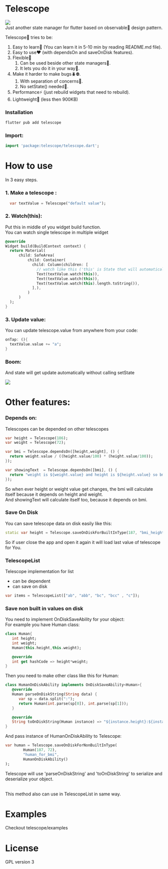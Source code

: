 # Telescope
<img src="https://raw.githubusercontent.com/ali77gh/Telescope/master/telescope.png"> <br>
Just another state manager for flutter based on observable:eyes: design pattern.

Telescope:telescope: tries to be:
1. Easy to learn:book: (You can learn it in 5-10 min by reading README.md file).
2. Easy to use:hearts: (with dependsOn and saveOnDisk features).
3. Flexible:ocean:
   1. Can be used beside other state managers:couple:.
   2. It lets you do it in your way:muscle:.
4. Make it harder to make bugs:beetle::no_entry:.
   1. With separation of concerns:raised_hands:.
   2. No setState() needed:no_good:.
5. Performance:zap: (just rebuild widgets that need to rebuild).
6. Lightweight:hatched_chick: (less then 900KB)

### Installation
```bash
flutter pub add telescope
```

### Import:
```dart
import 'package:telescope/telescope.dart';
```

# How to use
In 3 easy steps.

### 1. Make a telescope :
```dart
  var textValue = Telescope("default value");
```

### 2. Watch(this):
Put this in middle of you widget build function.<br>
You can watch single telescope in multiple widget
```dart
@override
Widget build(BuildContext context) {
  return Material(
      child: SafeArea(
          child: Container(
            child: Column(children: [
              // watch like this ('this' is State that will automatically rebuild on data change )
              Text(textValue.watch(this)), 
              Text(textValue.watch(this)),
              Text(textValue.watch(this).length.toString()),
            ],),
          )
      )
  );
}
```

### 3. Update value:
You can update telescope.value from anywhere from your code:

```dart
onTap: (){
  textValue.value += "a";
}
```

### Boom:
And state will get update automatically without calling setState

<img src="https://raw.githubusercontent.com/ali77gh/Telescope/master/telescope.gif"> <br>

# Other features:

### Depends on:
Telescopes can be depended on other telescopes

```dart
var height = Telescope(186);
var weight = Telescope(72);

var bmi = Telescope.dependsOn([height,weight], () {
  return weight.value / ((height.value/100) * (height.value/100));
});

var showingText  = Telescope.dependsOn([bmi], () {
  return "weight is ${weight.value} and height is ${height.value} so bmi will be ${bmi.value.toString().substring(0,5)}";
});
```

So when ever height or weight value get changes, the bmi will calculate itself because it depends on height and weight.<br>
And showingText will calculate itself too, because it depends on bmi.

### Save On Disk
You can save telescope data on disk easily like this:
```dart
static var height = Telescope.saveOnDiskForBuiltInType(187, "bmi_height_input");
```
So if user close the app and open it again it will load last value of telescope for You.
<br>

### TelescopeList
Telescope implementation for list
   * can be dependent
   * can save on disk
```dart
var items = TelescopeList(["ab", "abb", "bc", "bcc" , "c"]);
```

### Save non built in values on disk
You need to implement OnDiskSaveAbility for your object:<br>
For example you have Human class:
```dart
class Human{
   int height;
   int weight;
   Human(this.height,this.weight);

   @override
   int get hashCode => height*weight;
}
```
Then you need to make other class like this for Human:
```dart
class HumanOnDiskAbility implements OnDiskSaveAbility<Human>{
   @override
   Human parseOnDiskString(String data) {
      var sp = data.split(":");
      return Human(int.parse(sp[0]), int.parse(sp[1]));
   }

   @override
   String toOnDiskString(Human instance) => "${instance.height}:${instance.weight}";
}
```

And pass instance of HumanOnDiskAbility to Telescope:
```dart
var human = Telescope.saveOnDiskForNonBuiltInType(
        Human(187, 72),
        "human_for_bmi",
        HumanOnDiskAbility()
);
```
Telescope will use 'parseOnDiskString' and 'toOnDiskString' to serialize and deserialize your object.
<br><br>

This  method also can use in TelescopeList in same way.

# Examples
   Checkout telescope/examples 

# License
GPL version 3
